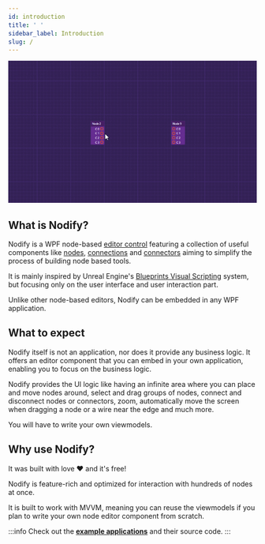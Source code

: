 ```yaml
---
id: introduction
title: ' '
sidebar_label: Introduction
slug: /
---
```


<!--
import Image from '@theme/IdealImage';

<Image img={require('./assets/editor-interaction.gif')} /> -->

![ExampleInteraction](./assets/editor-interaction.gif)

## What is Nodify?

Nodify is a WPF node-based [editor control](components/editor) featuring a collection of useful components like [nodes](components/nodes), [connections](components/connections) and [connectors](components/connectors) aiming to simplify the process of building node based tools.

It is mainly inspired by Unreal Engine's [Blueprints Visual Scripting](https://docs.unrealengine.com/en-US/ProgrammingAndScripting/Blueprints/index.html) system, but focusing only on the user interface and user interaction part.

Unlike other node-based editors, Nodify can be embedded in any WPF application.

## What to expect

Nodify itself is not an application, nor does it provide any business logic. It offers an editor component that you can embed in your own application, enabling you to focus on the business logic.

Nodify provides the UI logic like having an infinite area where you can place and move nodes around, select and drag groups of nodes, connect and disconnect nodes or connectors, zoom, automatically move the screen when dragging a node or a wire near the edge and much more.

You will have to write your own viewmodels.

## Why use Nodify?

It was built with love ❤️ and it's free!

Nodify is feature-rich and optimized for interaction with hundreds of nodes at once.

It is built to work with MVVM, meaning you can reuse the viewmodels if you plan to write your own node editor component from scratch.

:::info
Check out the [**example applications**](https://miroiu.github.io/nodify/showcase/) and their source code.
:::
